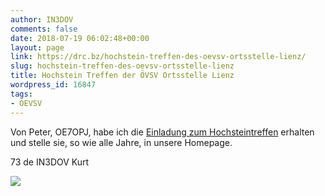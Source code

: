 ```yaml
---
author: IN3DOV
comments: false
date: 2018-07-19 06:02:48+00:00
layout: page
link: https://drc.bz/hochstein-treffen-des-oevsv-ortsstelle-lienz/
slug: hochstein-treffen-des-oevsv-ortsstelle-lienz
title: Hochstein Treffen der ÖVSV Ortsstelle Lienz
wordpress_id: 16847
tags:
- OEVSV
---
```


Von Peter, OE7OPJ, habe ich die [Einladung zum Hochsteintreffen](https://www.oevsv.at/oevsv/veranstaltungen/Hochsteintreffen-2018-in-Lienz) erhalten und stelle sie, so wie alle Jahre, in unsere Homepage.

73 de IN3DOV Kurt

[![](https://drc.bz/wp-content/uploads/2018/07/Schnaps_Etikette_2018-e1531981291469.jpg)](https://www.oevsv.at/oevsv/veranstaltungen/Hochsteintreffen-2018-in-Lienz)



